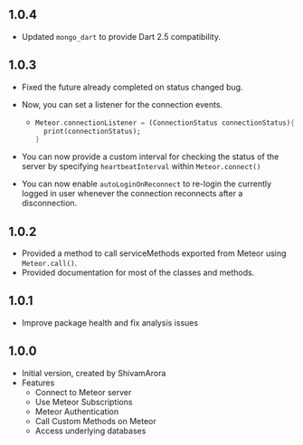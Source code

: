 ## 1.0.4

- Updated `mongo_dart` to provide Dart 2.5 compatibility.



## 1.0.3

- Fixed the future already completed on status changed bug.

- Now, you can set a listener for the connection events.

  - ```dart
    Meteor.connectionListener = (ConnectionStatus connectionStatus){
      print(connectionStatus);
    }
    ```

- You can now provide a custom interval for checking the status of the server by specifying `heartbeatInterval` within `Meteor.connect()`

- You can now enable `autoLoginOnReconnect` to re-login the currently logged in user whenever the connection reconnects after a disconnection.



## 1.0.2

- Provided a method to call serviceMethods exported from Meteor using `Meteor.call()`.
- Provided documentation for most of the classes and methods.



## 1.0.1

- Improve package health and fix analysis issues



## 1.0.0

- Initial version, created by ShivamArora
- Features
  - Connect to Meteor server
  - Use Meteor Subscriptions
  - Meteor Authentication
  - Call Custom Methods on Meteor
  - Access underlying databases
